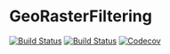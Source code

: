 # GeoRasterFiltering

[![Build Status](https://travis-ci.com/evetion/GeoRasterFiltering.jl.svg?branch=master)](https://travis-ci.com/evetion/GeoRasterFiltering.jl)
[![Build Status](https://ci.appveyor.com/api/projects/status/github/evetion/GeoRasterFiltering.jl?svg=true)](https://ci.appveyor.com/project/evetion/GeoRasterFiltering-jl)
[![Codecov](https://codecov.io/gh/evetion/GeoRasterFiltering.jl/branch/master/graph/badge.svg)](https://codecov.io/gh/evetion/GeoRasterFiltering.jl)
